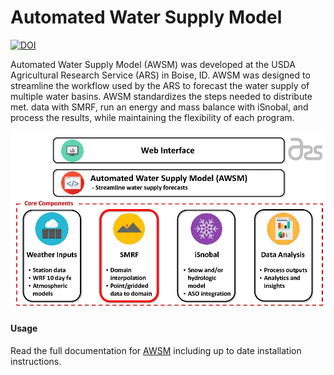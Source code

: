 # Automated Water Supply Model

[![DOI](https://readthedocs.org/projects/awsm/badge/)](https://awsm.readthedocs.io)


Automated Water Supply Model (AWSM) was developed at
the USDA Agricultural Research Service (ARS) in Boise, ID. AWSM was designed to
streamline the workflow used by the ARS to forecast the water supply of multiple
water basins. AWSM standardizes the steps needed to distribute met. data with
SMRF, run an energy and mass balance with iSnobal, and process the results,
while maintaining the flexibility of each program.

![AWSM Image](docs/_static/ModelSystemOverview_AWSM.png?raw=true)

#### Usage
Read the full documentation for [AWSM](https://awsm.readthedocs.io) including up to
date installation instructions.
